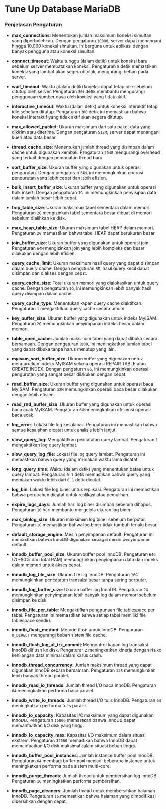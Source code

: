 # Tune Up Database MariaDB

### Penjelasan Pengaturan

- **max_connections**: Menentukan jumlah maksimum koneksi simultan yang diperbolehkan. Dengan pengaturan `10000`, server dapat menangani hingga 10.000 koneksi simultan. Ini berguna untuk aplikasi dengan banyak pengguna atau koneksi simultan.

- **connect_timeout**: Waktu tunggu (dalam detik) untuk koneksi baru sebelum server membatalkan koneksi. Pengaturan `5` detik memastikan koneksi yang lambat akan segera ditolak, mengurangi beban pada server.

- **wait_timeout**: Waktu (dalam detik) koneksi dapat tetap idle sebelum ditutup oleh server. Pengaturan `300` detik membantu mengurangi penggunaan sumber daya oleh koneksi yang tidak aktif.

- **interactive_timeout**: Waktu (dalam detik) untuk koneksi interaktif tetap idle sebelum ditutup. Pengaturan `300` detik ini memastikan bahwa koneksi interaktif yang tidak aktif akan segera ditutup.

- **max_allowed_packet**: Ukuran maksimum dari satu paket data yang dikirim atau diterima. Dengan pengaturan `512M`, server dapat menangani kueri atau data besar.

- **thread_cache_size**: Menentukan jumlah thread yang disimpan dalam cache untuk digunakan kembali. Pengaturan `2048` mengurangi overhead yang terkait dengan pembuatan thread baru.

- **sort_buffer_size**: Ukuran buffer yang digunakan untuk operasi pengurutan. Dengan pengaturan `64M`, ini memungkinkan operasi pengurutan yang lebih cepat dan lebih efisien.

- **bulk_insert_buffer_size**: Ukuran buffer yang digunakan untuk operasi bulk insert. Dengan pengaturan `1G`, ini memungkinkan penyisipan data dalam jumlah besar lebih cepat.

- **tmp_table_size**: Ukuran maksimum tabel sementara dalam memori. Pengaturan `2G` mengizinkan tabel sementara besar dibuat di memori sebelum dialihkan ke disk.

- **max_heap_table_size**: Ukuran maksimum tabel HEAP dalam memori. Pengaturan `2G` memastikan bahwa tabel HEAP dapat berukuran besar.

- **join_buffer_size**: Ukuran buffer yang digunakan untuk operasi join. Pengaturan `64M` mengizinkan join yang lebih kompleks dan besar dilakukan dengan lebih efisien.

- **query_cache_limit**: Ukuran maksimum hasil query yang dapat disimpan dalam query cache. Dengan pengaturan `8M`, hasil query kecil dapat disimpan dan diakses dengan cepat.

- **query_cache_size**: Total ukuran memori yang dialokasikan untuk query cache. Dengan pengaturan `1G`, ini memungkinkan lebih banyak hasil query disimpan dalam cache.

- **query_cache_type**: Menentukan kapan query cache diaktifkan. Pengaturan `1` mengaktifkan query cache secara umum.

- **key_buffer_size**: Ukuran buffer yang digunakan untuk indeks MyISAM. Pengaturan `2G` memungkinkan penyimpanan indeks besar dalam memori.

- **table_open_cache**: Jumlah maksimum tabel yang dapat dibuka secara bersamaan. Dengan pengaturan `8000`, ini meningkatkan jumlah tabel yang dapat dibuka tanpa harus menutup yang lain.

- **myisam_sort_buffer_size**: Ukuran buffer yang digunakan untuk mengurutkan indeks MyISAM selama operasi REPAIR TABLE atau CREATE INDEX. Dengan pengaturan `8G`, ini memungkinkan operasi pengurutan yang sangat besar dilakukan dengan cepat.

- **read_buffer_size**: Ukuran buffer yang digunakan untuk operasi baca MyISAM. Pengaturan `32M` memungkinkan operasi baca besar dilakukan dengan lebih efisien.

- **read_rnd_buffer_size**: Ukuran buffer yang digunakan untuk operasi baca acak MyISAM. Pengaturan `64M` meningkatkan efisiensi operasi baca acak.

- **log_error**: Lokasi file log kesalahan. Pengaturan ini memastikan bahwa semua kesalahan dicatat untuk analisis lebih lanjut.

- **slow_query_log**: Mengaktifkan pencatatan query lambat. Pengaturan `1` mengaktifkan log query lambat.

- **slow_query_log_file**: Lokasi file log query lambat. Pengaturan ini memastikan bahwa query yang memakan waktu lama dicatat.

- **long_query_time**: Waktu (dalam detik) yang menentukan batas untuk query lambat. Pengaturan `0.1` detik memastikan bahwa query yang memakan waktu lebih dari `0.1` detik dicatat.

- **log_bin**: Lokasi file log biner untuk replikasi. Pengaturan ini memastikan bahwa perubahan dicatat untuk replikasi atau pemulihan.

- **expire_logs_days**: Jumlah hari log biner disimpan sebelum dihapus. Pengaturan `10` hari membantu mengelola ukuran log biner.

- **max_binlog_size**: Ukuran maksimum log biner sebelum berputar. Pengaturan `1G` memastikan bahwa log biner tidak tumbuh terlalu besar.

- **default_storage_engine**: Mesin penyimpanan default. Pengaturan ini memastikan bahwa InnoDB digunakan sebagai mesin penyimpanan default.

- **innodb_buffer_pool_size**: Ukuran buffer pool InnoDB. Pengaturan `64G` (70-80% dari total RAM) memungkinkan penyimpanan data dan indeks dalam memori untuk akses cepat.

- **innodb_log_file_size**: Ukuran file log InnoDB. Pengaturan `16G` memungkinkan pencatatan transaksi besar tanpa sering berputar.

- **innodb_log_buffer_size**: Ukuran buffer log InnoDB. Pengaturan `2G` memungkinkan penyimpanan lebih banyak log dalam memori sebelum disimpan ke disk.

- **innodb_file_per_table**: Mengaktifkan penggunaan file tablespace per tabel. Pengaturan ini memastikan bahwa setiap tabel memiliki file tablespace sendiri.

- **innodb_flush_method**: Metode flush untuk InnoDB. Pengaturan `O_DIRECT` mengurangi beban sistem file cache.

- **innodb_flush_log_at_trx_commit**: Mengontrol kapan log transaksi InnoDB diflush ke disk. Pengaturan `2` meningkatkan kinerja dengan risiko kehilangan data minimal dalam kasus crash.

- **innodb_thread_concurrency**: Jumlah maksimum thread yang dapat digunakan InnoDB secara bersamaan. Pengaturan `128` memungkinkan lebih banyak thread paralel.

- **innodb_read_io_threads**: Jumlah thread I/O baca InnoDB. Pengaturan `64` meningkatkan performa baca paralel.

- **innodb_write_io_threads**: Jumlah thread I/O tulis InnoDB. Pengaturan `64` meningkatkan performa tulis paralel.

- **innodb_io_capacity**: Kapasitas I/O maksimum yang dapat digunakan InnoDB. Pengaturan `16000` memastikan bahwa InnoDB dapat memanfaatkan I/O disk yang tinggi.

- **innodb_io_capacity_max**: Kapasitas I/O maksimum dalam situasi ekstrem. Pengaturan `32000` memastikan bahwa InnoDB dapat memanfaatkan I/O disk maksimal dalam situasi beban tinggi.

- **innodb_buffer_pool_instances**: Jumlah instance buffer pool InnoDB. Pengaturan `64` membagi buffer pool menjadi beberapa instance untuk meningkatkan performa pada sistem multi-core.

- **innodb_purge_threads**: Jumlah thread untuk pembersihan log InnoDB. Pengaturan `16` meningkatkan performa pembersihan.

- **innodb_page_cleaners**: Jumlah thread untuk membersihkan halaman InnoDB. Pengaturan `16` memastikan bahwa halaman yang dimodifikasi dibersihkan dengan cepat.
